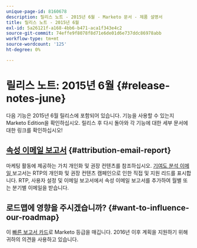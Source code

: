 ```yaml
---
unique-page-id: 8160678
description: 릴리스 노트 - 2015년 6월 - Marketo 문서 - 제품 설명서
title: 릴리스 노트 - 2015년 6월
exl-id: 5a26121f-a168-4bb6-b471-aca1f343e4c2
source-git-commit: 74effe9f8078f8d71e6de01d6e737ddc86978abb
workflow-type: tm+mt
source-wordcount: '125'
ht-degree: 0%

---
```


# 릴리스 노트: 2015년 6월 {#release-notes-june}

다음 기능은 2015년 6월 릴리스에 포함되어 있습니다. 기능을 사용할 수 있는지 Marketo Edition을 확인하십시오. 릴리스 후 다시 돌아와 각 기능에 대한 세부 문서에 대한 링크를 확인하십시오!

## [속성 이메일 보고서](/help/marketo/product-docs/web-personalization/reporting-for-web-personalization/email-reports.md) {#attribution-email-report}

마케팅 활동에 제공하는 가치 개인화 및 권장 컨텐츠를 참조하십시오. [기여도 분석 이메일 ](/help/marketo/product-docs/web-personalization/reporting-for-web-personalization/email-reports.md) 보고서는 RTP의 개인화 및 권장 컨텐츠 캠페인으로 인한 직접 및 지원 리드를 표시합니다. RTP, 사용자 설정 및 이메일 보고서에서 속성 이메일 보고서를 추가하여 월별 또는 분기별 이메일을 받습니다.

## 로드맵에 영향을 주시겠습니까? {#want-to-influence-our-roadmap}

이 [빠른 보고서 카드](https://www.surveymonkey.com/s/VG9YCT5)로 Marketo 등급을 매깁니다. 2016년 이후 계획을 지원하기 위해 귀하의 의견을 사용하고 있습니다.

